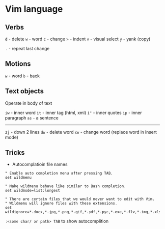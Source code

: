 # Vim language

## Verbs

`d` - delete
`w` - word
`c` - change
`>` - indent
`v` - visual select
`y` - yank (copy)

`.` - repeat last change

## Motions

`w` - word
`b` - back

## Text objects

Operate in body of text

`iw` - inner word
`it` - inner tag (html, xml)
`i"` - inner quotes
`ip` - inner paragraph
`as` - a sentence

---

`2j` - down 2 lines
`dw` - delete word
`cw` - change word (replace word in insert mode)

## Tricks

- Autocomplatioin file names

```.vimrc
" Enable auto completion menu after pressing TAB.
set wildmenu

" Make wildmenu behave like similar to Bash completion.
set wildmode=list:longest

" There are certain files that we would never want to edit with Vim.
" Wildmenu will ignore files with these extensions.
set wildignore=*.docx,*.jpg,*.png,*.gif,*.pdf,*.pyc,*.exe,*.flv,*.img,*.xlsx
```

`:<some char/ or path> TAB` to show autocomplition
